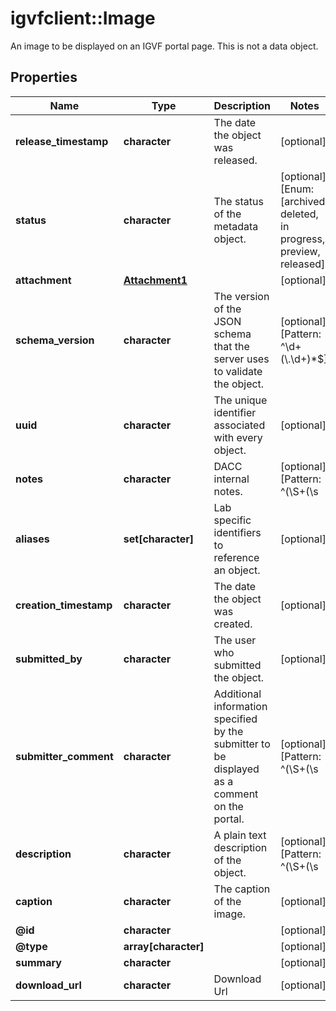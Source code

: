 # igvfclient::Image

An image to be displayed on an IGVF portal page. This is not a data object.

## Properties
Name | Type | Description | Notes
------------ | ------------- | ------------- | -------------
**release_timestamp** | **character** | The date the object was released. | [optional] 
**status** | **character** | The status of the metadata object. | [optional] [Enum: [archived, deleted, in progress, preview, released]] 
**attachment** | [**Attachment1**](Attachment_1.md) |  | [optional] 
**schema_version** | **character** | The version of the JSON schema that the server uses to validate the object. | [optional] [Pattern: ^\\d+(\\.\\d+)*$] 
**uuid** | **character** | The unique identifier associated with every object. | [optional] 
**notes** | **character** | DACC internal notes. | [optional] [Pattern: ^(\\S+(\\s|\\S)*\\S+|\\S)$] 
**aliases** | **set[character]** | Lab specific identifiers to reference an object. | [optional] 
**creation_timestamp** | **character** | The date the object was created. | [optional] 
**submitted_by** | **character** | The user who submitted the object. | [optional] 
**submitter_comment** | **character** | Additional information specified by the submitter to be displayed as a comment on the portal. | [optional] [Pattern: ^(\\S+(\\s|\\S)*\\S+|\\S)$] 
**description** | **character** | A plain text description of the object. | [optional] [Pattern: ^(\\S+(\\s|\\S)*\\S+|\\S)$] 
**caption** | **character** | The caption of the image. | [optional] 
**@id** | **character** |  | [optional] 
**@type** | **array[character]** |  | [optional] 
**summary** | **character** |  | [optional] 
**download_url** | **character** | Download Url | [optional] 


